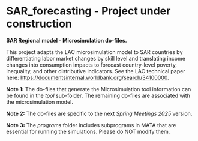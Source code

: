 # SAR_forecasting - Project under construction

**SAR Regional model - Microsimulation do-files.**

This project adapts the LAC microsimulation model to SAR countries by differentiating labor market changes by skill level and translating income changes into consumption impacts to forecast country-level poverty, inequality, and other distributive indicators. See the LAC technical paper here: https://documentsinternal.worldbank.org/search/34100000. 

**Note 1:** The do-files that generate the Microsimulation tool information can be found in the _tool_ sub-folder. The remaining do-files are associated with the microsimulation model.

**Note 2:** The do-files are specific to the next _Spring Meetings 2025_ version.

**Note 3:** The _programs_ folder includes subprograms in MATA that are essential for running the simulations. Please do NOT modify them. 

